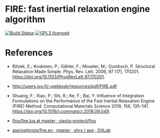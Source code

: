 
# FIRE: fast inertial relaxation engine algorithm

[![Build Status](https://travis-ci.org/ybyygu/fire.svg?branch=master)](https://travis-ci.org/ybyygu/fire)
[![GPL3 licensed](https://img.shields.io/badge/license-GPL3-blue.svg)](./LICENSE)


# References

-   Bitzek, E.; Koskinen, P.; Gähler, F.; Moseler, M.; Gumbsch, P. Structural
    Relaxation Made Simple. Phys. Rev. Lett. 2006, 97 (17), 170201.
    <https://doi.org/10.1103/PhysRevLett.97.170201>.

-   <http://users.jyu.fi/~pekkosk/resources/pdf/FIRE.pdf>

-   Shuang, F.; Xiao, P.; Shi, R.; Ke, F.; Bai, Y. Influence of Integration
    Formulations on the Performance of the Fast Inertial Relaxation Engine (FIRE)
    Method. Computational Materials Science 2019, 156, 135–141.
    <https://doi.org/10.1016/j.commatsci.2018.09.049>.

-   [flos/fire.lua at master · siesta-project/flos](https://github.com/siesta-project/flos/blob/master/flos/optima/fire.lua)

-   [ase/optimize/fire.py · master · shrx / ase · GitLab](https://gitlab.com/shrx/ase/blob/master/ase/optimize/fire.py)

